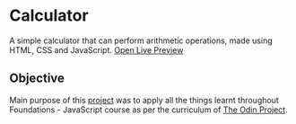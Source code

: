 # Calculator
A simple calculator that can perform arithmetic operations, made using HTML, CSS and JavaScript. [Open Live Preview](https://jndhruv.github.io/odin-calculator)

## Objective
Main purpose of this [project](https://www.theodinproject.com/lessons/foundations-calculator) was to apply all the things learnt throughout Foundations - JavaScript course as per the curriculum of [The Odin Project](https://theodinproject.com).
